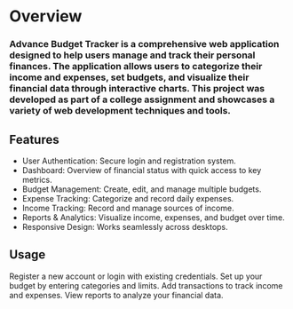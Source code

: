 # Overview
### Advance Budget Tracker is a comprehensive web application designed to help users manage and track their personal finances. The application allows users to categorize their income and expenses, set budgets, and visualize their financial data through interactive charts. This project was developed as part of a college assignment and showcases a variety of web development techniques and tools.

## Features
- User Authentication: Secure login and registration system.
- Dashboard: Overview of financial status with quick access to key metrics.
- Budget Management: Create, edit, and manage multiple budgets.
- Expense Tracking: Categorize and record daily expenses.
- Income Tracking: Record and manage sources of income.
- Reports & Analytics: Visualize income, expenses, and budget over time.
- Responsive Design: Works seamlessly across desktops.

## Usage
Register a new account or login with existing credentials.
Set up your budget by entering categories and limits.
Add transactions to track income and expenses.
View reports to analyze your financial data.
